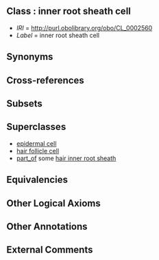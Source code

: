 
## Class : inner root sheath cell

 * *IRI* = http://purl.obolibrary.org/obo/CL_0002560
 * *Label* = inner root sheath cell

## Synonyms


## Cross-references


## Subsets


## Superclasses

 * [epidermal cell](../../CL/62/CL_0000362.md)
 * [hair follicle cell](../../CL/59/CL_0002559.md)
 * [part_of](../../BFO/50/BFO_0000050.md) some [hair inner root sheath](../../UBERON/41/UBERON_0005941.md)

## Equivalencies


## Other Logical Axioms


## Other Annotations


## External Comments

